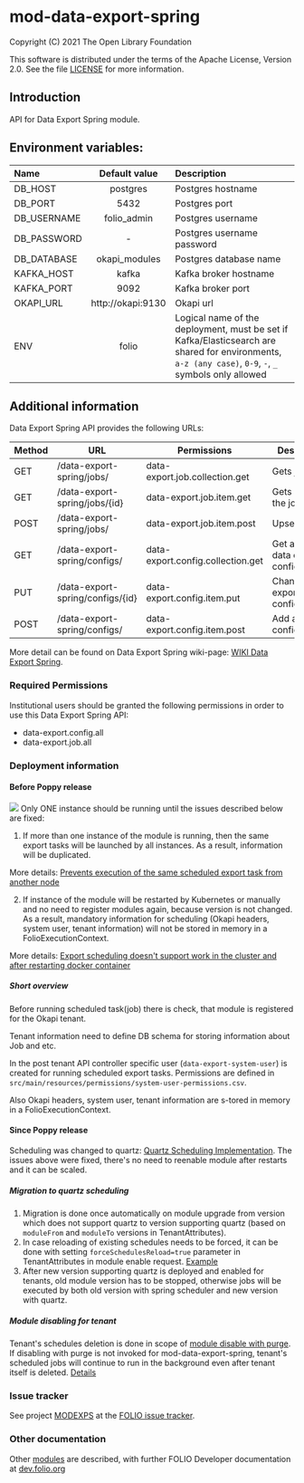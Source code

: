 # mod-data-export-spring

Copyright (C) 2021 The Open Library Foundation

This software is distributed under the terms of the Apache License,
Version 2.0. See the file [LICENSE](LICENSE) for more information.

## Introduction
API for Data Export Spring module.

## Environment variables:

| Name                          | Default value             | Description                                                       |
| :-----------------------------| :------------------------:|:------------------------------------------------------------------|
| DB_HOST                       | postgres                  | Postgres hostname                                                 |
| DB_PORT                       | 5432                      | Postgres port                                                     |
| DB_USERNAME                   | folio_admin               | Postgres username                                                 |
| DB_PASSWORD                   | -                         | Postgres username password                                        |
| DB_DATABASE                   | okapi_modules             | Postgres database name                                            |
| KAFKA_HOST                    | kafka                     | Kafka broker hostname                                             |
| KAFKA_PORT                    | 9092                      | Kafka broker port                                                 |
| OKAPI_URL                     | http://okapi:9130         | Okapi url                                                         |
| ENV                           | folio                     | Logical name of the deployment, must be set if Kafka/Elasticsearch are shared for environments, `a-z (any case)`, `0-9`, `-`, `_` symbols only allowed|


## Additional information
Data Export Spring API provides the following URLs:

|  Method | URL| Permissions  | Description  | 
|---|---|---|---|
| GET  | /data-export-spring/jobs/        | data-export.job.collection.get    | Gets jobs                                |
| GET  | /data-export-spring/jobs/{id}    | data-export.job.item.get          | Gets a job by the job ID                 |
| POST | /data-export-spring/jobs/        | data-export.job.item.post         | Upserts a job                            |
| GET  | /data-export-spring/configs/     | data-export.config.collection.get | Get a list of data export configurations |
| PUT  | /data-export-spring/configs/{id} | data-export.config.item.put       | Change an export configuration           |
| POST | /data-export-spring/configs/     | data-export.config.item.post      | Add an export configuration              |

More detail can be found on Data Export Spring wiki-page: [WIKI Data Export Spring](https://wiki.folio.org/pages/viewpage.action?pageId=52134948).

### Required Permissions
Institutional users should be granted the following permissions in order to use this Data Export Spring API:
- data-export.config.all
- data-export.job.all

### Deployment information
#### Before Poppy release
![](https://img.shields.io/static/v1?label=&message=!WARNING&color=orange)
 Only ONE instance should be running until the issues described below are fixed: 

1. If more than one instance of the module is running, then the same export tasks will be launched by all instances.
As a result, information will be duplicated.

More details:
[Prevents execution of the same scheduled export task from another node](https://issues.folio.org/browse/MODEXPS-75)

2. If instance of the module will be restarted by Kubernetes or manually and no need to register modules again,
because version is not changed. As a result, mandatory information for scheduling (Okapi headers, system user, tenant information)
will not be stored in memory in a FolioExecutionContext.

More details:
[Export scheduling doesn't support work in the cluster and after restarting docker container](https://issues.folio.org/browse/MODEXPS-81)

##### Short overview
Before running scheduled task(job) there is check, that module is registered for the Okapi tenant.

Tenant information need to define DB schema for storing information about Job and etc.

In the post tenant API controller specific user (`data-export-system-user`) is created for running scheduled export tasks. Permissions are defined in `src/main/resources/permissions/system-user-permissions.csv`.

Also Okapi headers, system user, tenant information are s-tored in memory in a FolioExecutionContext.

#### Since Poppy release
Scheduling was changed to quartz: [Quartz Scheduling Implementation](https://wiki.folio.org/display/DD/Quartz+Scheduling+Implementation+in+mod-data-export-spring).
The issues above were fixed, there's no need to reenable module after restarts and it can be scaled.
##### Migration to quartz scheduling
1. Migration is done once automatically on module upgrade from version which does not support quartz to version supporting quartz (based on `moduleFrom` and `moduleTo` versions in TenantAttributes).
2. In case reloading of existing schedules needs to be forced, it can be done with setting `forceSchedulesReload=true` parameter in TenantAttributes in module enable request. [Example](https://wiki.folio.org/display/DD/Quartz+Scheduling+Implementation+in+mod-data-export-spring#QuartzSchedulingImplementationinmoddataexportspring-Migrationtoquartz) 
3. After new version supporting quartz is deployed and enabled for tenants, old module version has to be stopped, otherwise jobs will be executed by both old version with spring scheduler and new version with quartz.
##### Module disabling for tenant
Tenant's schedules deletion is done in scope of [module disable with purge](https://github.com/folio-org/okapi/blob/master/doc/guide.md#purge-module-data).
If disabling with purge is not invoked for mod-data-export-spring, tenant's scheduled jobs will continue to run in the background even after tenant itself is deleted. [Details](https://wiki.folio.org/display/DD/Quartz+Scheduling+Implementation+in+mod-data-export-spring)

### Issue tracker
See project [MODEXPS](https://issues.folio.org/browse/MODEXPS)
at the [FOLIO issue tracker](https://dev.folio.org/guidelines/issue-tracker).

### Other documentation
Other [modules](https://dev.folio.org/source-code/#server-side) are described,
with further FOLIO Developer documentation at
[dev.folio.org](https://dev.folio.org/)
